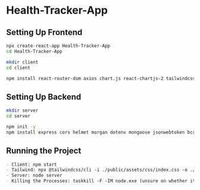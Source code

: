 # Health-Tracker-App

## Setting Up Frontend

```bash
npx create-react-app Health-Tracker-App
cd Health-Tracker-App

mkdir client
cd client

npm install react-router-dom axios chart.js react-chartjs-2 tailwindcss firebase

```

## Setting Up Backend

```bash
mkdir server
cd server

npm init -y
npm install express cors helmet morgan dotenv mongoose jsonwebtoken bcryptjs firebase-admin
```

## Running the Project

```md
- Client: npm start
- Tailwind: npx @tailwindcss/cli -i ./public/assets/css/index.css -o ./public/assets/css/output.css --watch
- Server: node server
- Killing the Processes: taskkill -F -IM node.exe (unsure on whether it's safe or not)
```
